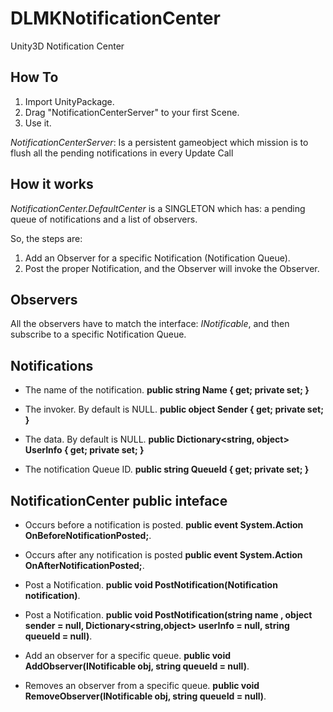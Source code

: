 # DLMKNotificationCenter
Unity3D Notification Center

## How To

1. Import UnityPackage.
2. Drag "NotificationCenterServer" to your first Scene.
3. Use it.

*NotificationCenterServer*: Is a persistent gameobject which mission is to flush all the pending notifications in every Update Call

## How it works

*NotificationCenter.DefaultCenter* is a SINGLETON which has: a pending queue of notifications and a list of observers.

So, the steps are:
1. Add an Observer for a specific Notification (Notification Queue).
2. Post the proper Notification, and the Observer will invoke the Observer.


## Observers

All the observers have to match the interface: *INotificable*, and then subscribe to a specific Notification Queue.

## Notifications

* The name of the notification.
**public string Name { get; private set; }**

* The invoker. By default is NULL.
**public object Sender { get; private set; }**

* The data. By default is NULL.
**public Dictionary<string, object> UserInfo { get; private set; }**

* The notification Queue ID. 
**public string QueueId { get; private set; }**

## NotificationCenter public inteface

* Occurs before a notification is posted.
  **public event System.Action<Notification> OnBeforeNotificationPosted;**.

* Occurs after any notification is posted
  **public event System.Action<Notification> OnAfterNotificationPosted;**.

* Post a Notification.
 **public void PostNotification(Notification notification)**.

* Post a Notification.
  **public void PostNotification(string name , object sender = null, Dictionary<string,object> userInfo = null, string queueId = null)**.

* Add an observer for a specific queue.
 **public void AddObserver(INotificable obj, string queueId = null)**.

* Removes an observer from a specific queue.
**public void RemoveObserver(INotificable obj, string queueId = null)**.
 
 
 
 
 
